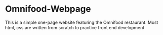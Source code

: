 # Omnifood-Webpage
This is a simple one-page website featuring the Omnifood restaurant.
Most html, css are written from scratch to practice front end development
